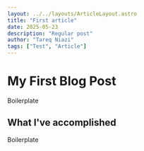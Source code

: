 ```yaml
---
layout: ../../layouts/ArticleLayout.astro
title: "First article"
date: 2025-05-23
description: "Regular post"
author: "Tareq Niazi"
tags: ["Test", "Article"]
---
```


# My First Blog Post

Boilerplate

## What I've accomplished

Boilerplate
